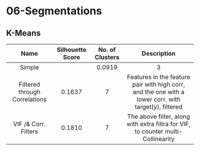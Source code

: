 # 06-Segmentations

<!-- #### Features:
- **Client attributes**:  
  - `age` : numeric  
  - `job` : categorical (e.g., admin, technician, unemployed)  
  - `marital` : categorical (married, single, divorced)  
  - `education` : categorical  
  - `default` : has credit in default? (yes/no)  
  - `housing` : has housing loan? (yes/no)  
  - `loan` : has personal loan? (yes/no)   -->

## K-Means

| **Name** | **Silhouette Score** | **No. of Clusters** | **Description** |
|:-----------:|:-----------:|:-----------:|:-------------------:|
| Simple |  | 0.0919 | 3 | Simple Data, no changes |
| Filtered through Correlations | 0.1637 | 7 | Features in the feature pair with high corr, and the one with a lower corr. with target(y), filtered |
| VIF /& Corr. Filters | 0.1810 | 7 | The above filter, along with extra filtra for VIF, to counter multi-Collinearity |




